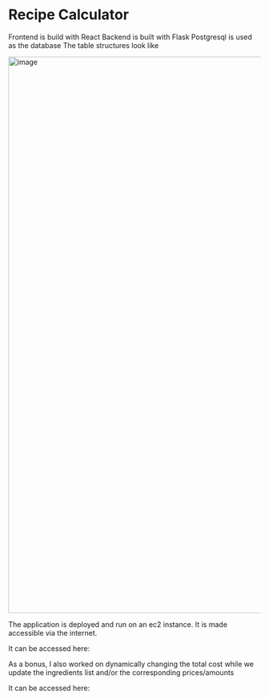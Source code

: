 # Recipe Calculator

Frontend is build with React
Backend is built with Flask
Postgresql is used as the database
The table structures look like 

<img width="1112" alt="image" src="https://user-images.githubusercontent.com/54939056/230743347-8e96b5fd-05bb-4c76-bc06-ded244df5474.png">

The application is deployed and run on an ec2 instance. It is made accessible via the internet.

It can be accessed here: 

As a bonus, I also worked on dynamically changing the total cost while we update the ingredients list and/or the corresponding prices/amounts

It can be accessed here:
